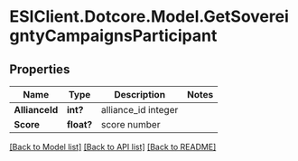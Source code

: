 # ESIClient.Dotcore.Model.GetSovereigntyCampaignsParticipant
## Properties

Name | Type | Description | Notes
------------ | ------------- | ------------- | -------------
**AllianceId** | **int?** | alliance_id integer | 
**Score** | **float?** | score number | 

[[Back to Model list]](../README.md#documentation-for-models) [[Back to API list]](../README.md#documentation-for-api-endpoints) [[Back to README]](../README.md)


